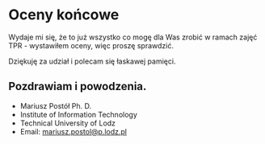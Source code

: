 # Oceny końcowe

Wydaje mi się, że to już wszystko co mogę dla Was zrobić w ramach zajęć TPR - wystawiłem oceny, więc proszę sprawdzić.

Dziękuję za udział i polecam się łaskawej pamięci.

## Pozdrawiam i powodzenia.

- Mariusz Postół Ph. D.
- Institute of Information Technology
- Technical University of Lodz
- Email: mariusz.postol@p.lodz.pl
